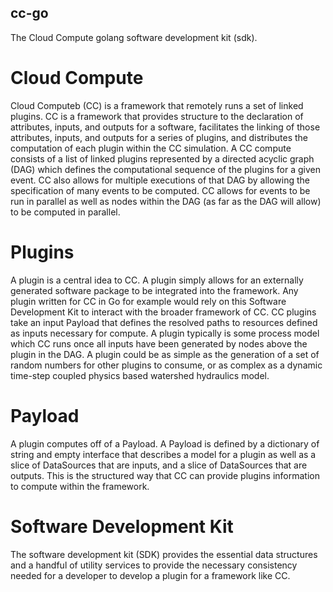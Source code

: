 ## cc-go
The Cloud Compute golang software development kit (sdk).

# Cloud Compute
Cloud Computeb (CC) is a framework that remotely runs a set of linked plugins. CC is a framework that provides structure to the declaration of attributes, inputs, and outputs for a software, facilitates the linking of those attributes, inputs, and outputs for a series of plugins, and distributes the computation of each plugin within the CC simulation.
A CC compute consists of a list of linked plugins represented by a directed acyclic graph (DAG) which defines the computational sequence of the plugins for a given event. CC also allows for multiple executions of that DAG by allowing the specification of many events to be computed. CC allows for events to be run in parallel as well as nodes within the DAG (as far as the DAG will allow) to be computed in parallel. 

# Plugins
A plugin is a central idea to CC. A plugin simply allows for an externally generated software package to be integrated into the framework. Any plugin written for CC in Go for example would rely on this Software Development Kit to interact with the broader framework of CC. CC plugins take an input Payload that defines the resolved paths to resources defined as inputs necessary for compute. A plugin typically is some process model which CC runs once all inputs have been generated by nodes above the plugin in the DAG. A plugin could be as simple as the generation of a set of random numbers for other plugins to consume, or as complex as a dynamic time-step coupled physics based watershed hydraulics model.

# Payload
A plugin computes off of a Payload. A Payload is defined by a dictionary of string and empty interface that describes a model for a plugin as well as a slice of DataSources that are inputs, and a slice of DataSources that are outputs. This is the structured way that CC can provide plugins information to compute within the framework.

# Software Development Kit
The software development kit (SDK) provides the essential data structures and a handful of utility services to provide the necessary consistency needed for a developer to develop a plugin for a framework like CC. 